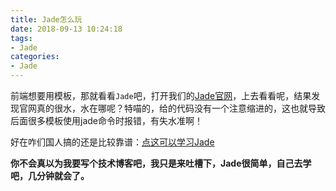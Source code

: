 ```yaml
---
title: Jade怎么玩
date: 2018-09-13 10:24:18
tags: 
- Jade
categories:
- Jade
---
```

前端想要用模板，那就看看`Jade`吧，打开我们的[Jade官网](http://jade-lang.com/)，上去看看呢，结果发现官网真的很水，水在哪呢？特喵的，给的代码没有一个注意缩进的，这也就导致后面很多模板使用jade命令时报错，有失水准啊！

好在咋们国人搞的还是比较靠谱：[点这可以学习Jade](http://www.nooong.com/docs/jade_chinese.htm)

**你不会真以为我要写个技术博客吧，我只是来吐槽下，Jade很简单，自己去学吧，几分钟就会了。**